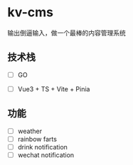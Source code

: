 # kv-cms
输出倒逼输入，做一个最棒的内容管理系统


## 技术栈

- [ ] GO
- [ ] Vue3 + TS + Vite + Pinia


## 功能

- [ ] weather
- [ ] rainbow farts
- [ ] drink notification
- [ ] wechat notification
